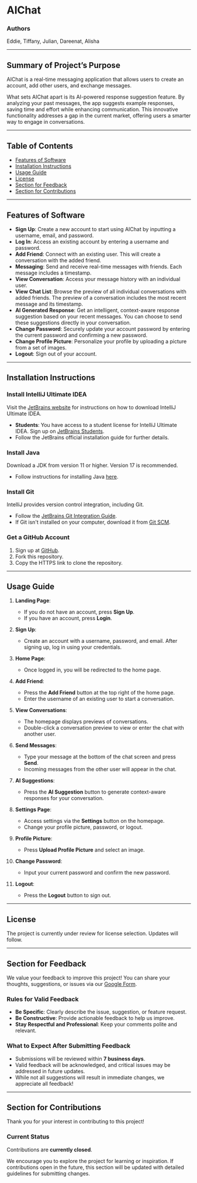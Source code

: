 # **AIChat**

### **Authors**  
Eddie, Tiffany, Julian, Dareenat, Alisha  

---

## **Summary of Project’s Purpose**  

AIChat is a real-time messaging application that allows users to create an account, add other users, and exchange messages.

What sets AIChat apart is its AI-powered response suggestion feature. By analyzing your past messages, the app suggests example responses, saving time and effort while enhancing communication. This innovative functionality addresses a gap in the current market, offering users a smarter way to engage in conversations.

---

## **Table of Contents**  
- [Features of Software](#features-of-software)  
- [Installation Instructions](#installation-instructions)  
- [Usage Guide](#usage-guide)  
- [License](#license)  
- [Section for Feedback](#section-for-feedback)  
- [Section for Contributions](#section-for-contributions)  

---

## **Features of Software**  

- **Sign Up**: Create a new account to start using AIChat by inputting a username, email, and password.  
- **Log In**: Access an existing account by entering a username and password.  
- **Add Friend**: Connect with an existing user. This will create a conversation with the added friend.  
- **Messaging**: Send and receive real-time messages with friends. Each message includes a timestamp.  
- **View Conversation**: Access your message history with an individual user.  
- **View Chat List**: Browse the preview of all individual conversations with added friends. The preview of a conversation includes the most recent message and its timestamp.  
- **AI Generated Response**: Get an intelligent, context-aware response suggestion based on your recent messages. You can choose to send these suggestions directly in your conversation.  
- **Change Password**: Securely update your account password by entering the current password and confirming a new password.  
- **Change Profile Picture**: Personalize your profile by uploading a picture from a set of images.  
- **Logout**: Sign out of your account.  

---

## **Installation Instructions**  

### **Install IntelliJ Ultimate IDEA**  
Visit the [JetBrains website](https://www.jetbrains.com/idea/) for instructions on how to download IntelliJ Ultimate IDEA.  
- **Students**: You have access to a student license for IntelliJ Ultimate IDEA. Sign up on [JetBrains Students](https://www.jetbrains.com/student/).  
- Follow the JetBrains official installation guide for further details.

### **Install Java**  
Download a JDK from version 11 or higher. Version 17 is recommended.  
- Follow instructions for installing Java [here](https://www.oracle.com/java/technologies/javase-downloads.html).  

### **Install Git**  
IntelliJ provides version control integration, including Git.  
- Follow the [JetBrains Git Integration Guide](https://www.jetbrains.com/help/idea/enabling-version-control.html).  
- If Git isn't installed on your computer, download it from [Git SCM](https://git-scm.com/downloads).  

### **Get a GitHub Account**  
1. Sign up at [GitHub](https://github.com/).  
2. Fork this repository.  
3. Copy the HTTPS link to clone the repository.

---

## **Usage Guide**  

1. **Landing Page**:  
   - If you do not have an account, press **Sign Up**.  
   - If you have an account, press **Login**.  

2. **Sign Up**:  
   - Create an account with a username, password, and email. After signing up, log in using your credentials.  

3. **Home Page**:  
   - Once logged in, you will be redirected to the home page.  

4. **Add Friend**:  
   - Press the **Add Friend** button at the top right of the home page.  
   - Enter the username of an existing user to start a conversation.  

5. **View Conversations**:  
   - The homepage displays previews of conversations.  
   - Double-click a conversation preview to view or enter the chat with another user.  

6. **Send Messages**:  
   - Type your message at the bottom of the chat screen and press **Send**.  
   - Incoming messages from the other user will appear in the chat.  

7. **AI Suggestions**:  
   - Press the **AI Suggestion** button to generate context-aware responses for your conversation.  

8. **Settings Page**:  
   - Access settings via the **Settings** button on the homepage.  
   - Change your profile picture, password, or logout.  

9. **Profile Picture**:  
   - Press **Upload Profile Picture** and select an image.  

10. **Change Password**:  
    - Input your current password and confirm the new password.  

11. **Logout**:  
    - Press the **Logout** button to sign out.

---

## **License**  

The project is currently under review for license selection. Updates will follow.  

---

## **Section for Feedback**  

We value your feedback to improve this project! You can share your thoughts, suggestions, or issues via our [Google Form](#).  

### **Rules for Valid Feedback**  
- **Be Specific**: Clearly describe the issue, suggestion, or feature request.  
- **Be Constructive**: Provide actionable feedback to help us improve.  
- **Stay Respectful and Professional**: Keep your comments polite and relevant.

### **What to Expect After Submitting Feedback**  
- Submissions will be reviewed within **7 business days**.  
- Valid feedback will be acknowledged, and critical issues may be addressed in future updates.  
- While not all suggestions will result in immediate changes, we appreciate all feedback!  

---

## **Section for Contributions**  

Thank you for your interest in contributing to this project!  

### **Current Status**  
Contributions are **currently closed**.  

We encourage you to explore the project for learning or inspiration. If contributions open in the future, this section will be updated with detailed guidelines for submitting changes.  

